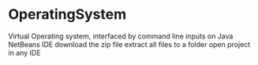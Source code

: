 # OperatingSystem
Virtual Operating system, interfaced by command line inputs on Java NetBeans IDE
download the zip file
extract all files to a folder
open project in any IDE
